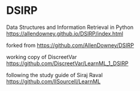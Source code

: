 # DSIRP
Data Structures and Information Retrieval in Python
https://allendowney.github.io/DSIRP/index.html

forked from https://github.com/AllenDowney/DSIRP

working copy of DiscreetVar
https://github.com/DiscreetVar/LearnML_1_DSIRP

following the study guide of Siraj Raval
https://github.com/llSourcell/LearnML


